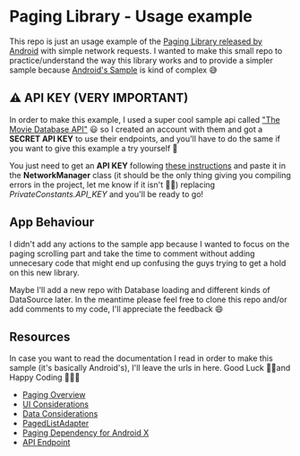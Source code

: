 # Paging Library - Usage example
This repo is just an usage example of the [Paging Library released by Android](https://developer.android.com/topic/libraries/architecture/paging/) with simple network requests. I wanted to make this small repo to practice/understand the way this library works and to provide a simpler sample because [Android's Sample](https://github.com/googlesamples/android-architecture-components/tree/master/PagingWithNetworkSample) is kind of complex 😅


## ⚠️ API KEY (VERY IMPORTANT)
In order to make this example, I used a super cool sample api called ["The Movie Database API"](https://www.themoviedb.org/) 😃 so I created an account with them and got a **SECRET API KEY** to use their endpoints, and you'll have to do the same if you want to give this example a try yourself 🙂

You just need to get an **API KEY** following [these instructions](https://developers.themoviedb.org/3/getting-started/introduction) and paste it in the **NetworkManager** class (it should be the only thing giving you compiling errors in the project, let me know if it isn't 🙏🏻) replacing *PrivateConstants.API_KEY* and you'll be ready to go!

## App Behaviour
I didn't add any actions to the sample app because I wanted to focus on the paging scrolling part and take the time to comment without adding unnecesary code that might end up confusing the guys trying to get a hold on this new library.

Maybe I'll add a new repo with Database loading and different kinds of DataSource later. In the meantime please feel free to clone this repo and/or add comments to my code, I'll appreciate the feedback 😄

## Resources
In case you want to read the documentation I read in order to make this sample (it's basically Android's), I'll leave the urls in here. Good Luck ✌🏻and Happy Coding 👨🏻‍💻
- [Paging Overview](https://developer.android.com/topic/libraries/architecture/paging/)
- [UI Considerations](https://developer.android.com/topic/libraries/architecture/paging/ui)
- [Data Considerations](https://developer.android.com/topic/libraries/architecture/paging/data#custom-data-source)
- [PagedListAdapter](https://developer.android.com/reference/android/arch/paging/PagedListAdapter)
- [Paging Dependency for Android X](https://developer.android.com/jetpack/androidx/releases/paging)
- [API Endpoint](https://developers.themoviedb.org/3/movies/get-movie-details)
